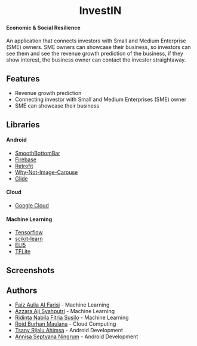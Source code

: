 <h1 align="center">
  <br>
<!--   <a href=""><img src="https://github.com/reynardets/BeeSafe/blob/android/app/img/logo.png" alt="Markdownify" width="200"></a> -->
  <br>
  InvestIN
  <br>
</h1>

#### Economic & Social Resilience
An application that connects investors with Small and Medium Enterprise (SME) owners.
SME owners can showcase their business, so investors can 
see them and see the revenue growth prediction of the 
business, if they show interest, the business owner can 
contact the investor straightaway.


## Features

- Revenue growth prediction
- Connecting investor with Small and Medium Enterprises (SME) owner
- SME can showcase their business
  
## Libraries
#### Android
- [SmoothBottomBar](https://github.com/ibrahimsn98/SmoothBottomBar/)
- [Firebase](firebase.google.com/)
- [Retrofit](https://square.github.io/retrofit/)
- [Why-Not-Image-Carouse](https://github.com/ImaginativeShohag/Why-Not-Image-Carousel)
- [Glide](https://github.com/bumptech/glide)

#### Cloud

- [Google Cloud](https://cloud.google.com/)

#### Machine Learning
- [Tensorflow](tensorflow.org/)
- [scikit-learn](https://github.com/scikit-learn/scikit-learn)
- [ELI5](https://github.com/eli5-org/eli5)
- [TFLite](https://www.tensorflow.org/lite/)


## Screenshots
<!-- <p float="left">
  <img src="https://github.com/reynardets/BeeSafe/blob/android/app/img/623149_google-pixel5-sortasage-portrait.png" alt="Daftar" width="200">
  <img src="https://github.com/reynardets/BeeSafe/blob/android/app/img/623148_google-pixel5-sortasage-portrait.png" alt="Login" width="200">
  <img src="https://github.com/reynardets/BeeSafe/blob/android/app/img/623139_google-pixel5-sortasage-portrait.png" alt="Maps" width="200">
  <img src="https://github.com/reynardets/BeeSafe/blob/android/app/img/623141_google-pixel5-sortasage-portrait.png" alt="Lapor" width="200">
<p> -->
 
## Authors

- [Faiz Aulia Al Farisi](https://github.com/Farelony) - Machine Learning
- [Azzara Aji Syahputri](https://github.com/ayaazzara) - Machine Learning
- [Ridinta Nabila Fitria Susilo](https://github.com/ridintanabila) - Machine Learning
- [Roid Burhan Maulana](https://github.com/roidsaja) - Cloud Computing
- [Tsany Rijalu Ahimsa](https://github.com/ahimsarijalu) - Android Development
- [Annisa Septyana Ningrum](https://github.com/annisaseptyana) - Android Development
